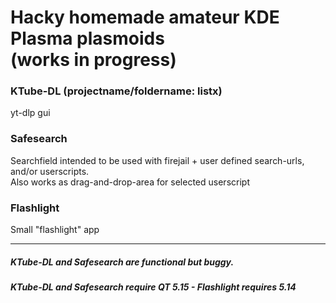 # Hacky homemade amateur KDE Plasma plasmoids </br> (works in progress)

### KTube-DL (projectname/foldername: listx)
yt-dlp gui

### Safesearch
Searchfield intended to be used with firejail + user defined search-urls, and/or userscripts.
</br>Also works as drag-and-drop-area for selected userscript

### Flashlight
Small "flashlight" app

--------------------------------------------------------------------------------------------------

##### KTube-DL and Safesearch are functional but buggy.
##### KTube-DL and Safesearch require QT 5.15 - Flashlight requires 5.14
